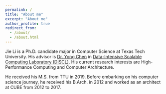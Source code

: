 ```yaml
---
permalink: /
title: "About me"
excerpt: "About me"
author_profile: true
redirect_from: 
  - /about/
  - /about.html
---
```


Jie Li is a Ph.D. candidate major in Computer Science at Texas Tech University. His advisor is [Dr. Yong Chen](http://www.myweb.ttu.edu/yonchen/) in [Data-Intensive Scalable Computing Laboratory (DISCL)](https://discl.cs.ttu.edu/doku.php?id=publications). His current research interests are High-Performance Computing and Computer Architecture.

He received his M.S. from TTU in 2019. Before embarking on his computer science journey, he received his B.Arch. in 2012 and worked as an architect at CUBE from 2012 to 2017.

